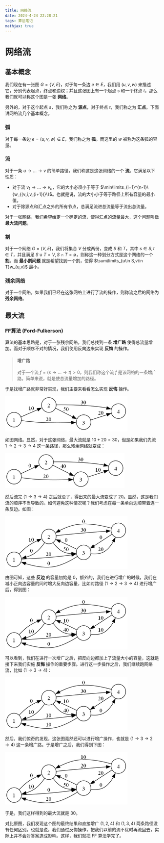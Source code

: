 ```yaml
---
title: 网络流
date: 2024-4-24 22:28:21
tags: 算法笔记
mathjax: true
---
```


# 网络流

## 基本概念

我们现在有一张图 $G=\{V,E\}$，对于每一条边 $e\in E$，我们用 $(u,v,w)$ 来描述它，分别代表起点，终点和边权；并且这张图上有一个起点 $s$ 和一个终点 $t$，那么我们就可以称这个图是一张 **网络**。

另外的，对于这个起点 $s$，我们称之为 **源点**，对于终点 $t$，我们称之为 **汇点**。下面讲网络流几个基本概念。

### 弧

对于每一条边 $e=(u,v,w)\in E$，我们称之为 **弧**。而这里的 $w$ 被称为这条弧的容量。

### 流

对于一条 $u\to \dots \to v$ 的简单路径，我们称这是这张网络的一个 **流**。它满足以下性质：

- 对于流 $v_1\to\dots\to v_n$，它的大小必须小于等于 $\min\limits_{i=1}^{n-1}\{w_{(v_i,v_{i+1})}\}$。也就是说，流的大小小于等于路径上所有容量的最小值。
- 对于除源点和汇点之外的所有节点，总满足流进总流量等于流出总流量。

对于一张网络，我们希望给定一个确定的流，使得汇点的流量最大，这个问题叫做 **最大流问题**。

### 割

对于一个网络 $G=(V,E)$，我们将集合 $V$ 分成两份，变成 $S$ 和 $T$，其中 $s\in S,t\in T$，并且满足 $S\cup T=V,S\cap T=\emptyset$，则称这一种划分方式是这个网络的一个 **割**。而 **最小割问题** 就是希望找到一个割，使得 $\sum\limits_{u\in S,v\in T}w_{u,v}$ 最小。

### 残余网络

对于一个网络，如果我们已经在这张网络上进行了流的操作，则称流之后的网络为 **残余网络**。

## 最大流

### FF算法 (Ford-Fulkerson)

算法的基本思路是，对于一张残余网络，我们总找到一条 **增广路** 使得总流量增加。而对于顺序不对的情况，我们使用反向边来实现 **反悔** 的操作。

> #### 增广路
>
> 对于一个流 $f=(s\to\dots\to t)>0$，则我们称这个流 $f$ 是该网络的一条增广路。简单来说，就是使总流量增加的路径。

于是找增广路就非常好实现，我们主要来看看怎么实现 **反悔** 操作。

![](../img/wll1.png)

如图网络。显然，对于这张网络，最大流就是 $10+20=30$，但是如果我们先流 $1\to 2\to 3\to 4$ 这一条路径，那么残余网络就变成：

![](../img/wll2.png)

然后流完 $(1\to 3\to 4)$ 之后就没了，得出来的最大流变成了 $20$。显然，这是我们流的顺序不当导致的。如何避免这种情况呢？我们考虑在每一条单向边顺带着连一条反边。如图：

![](../img/wll3.png)

由图可知，这些 **反边** 的容量初始是 $0$，额外的，我们在进行增广的时候，我们在减小正向边容量的同时增大反向边容量，比如对路径 $(1\to 2\to 3\to 4)$ 进行增广后，得到图：

![](../img/wll4.png)

可以看到，我们在进行一次增广之后，把反向边都加上了流量大小的容量，这就是接下来我们实施 **反悔** 操作的重要步骤。进行这一步操作之后，我们继续跑网络流，比如 $(1\to 3\to 4)$：

![](../img/wll5.png)

然后，我们惊奇的发现，这张图竟然还可以进行增广操作，也就是 $(1\to 3\to 2\to 4)$ 这一条增广路。于是增广之后，我们得到下图：

![](../img/wll6.png)

于是，我们这样得到的最大流就是 $30$。

对比原图，我们发现这个图的最终结果和直接增广 $(1,2,4)$ 和 $(1,3,4)$ 两条路径没有任何区别。也就是说，我们通过反悔操作，把我们以前的流不优时再流回去，实际上并不会对答案造成影响。这样，我们就把 $\text{FF}$ 算法学完了。
